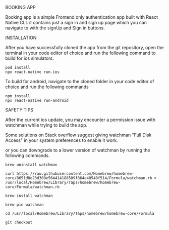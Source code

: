 BOOKING APP

Booking app is a simple Frontend only authentication app built with React Native CLI.
it contains just a sign in and sign up page which you can navigate to with the signUp and Sign in buttons.



INSTALLATION

After you have successfully cloned the app from the git repository, open the terminal in your code editor of choice and run the following command to build for ios simulators.

	pod install
	npx react-native run-ios
	
To build for android, navigate to the cloned folder in your code editor of choice and run the following commands

	npm install
	npx react-native run-android


SAFETY TIPS

After the current ios update, you may encounter a permission issue with watchman while trying to build the app.

Some solutions on Stack overflow suggest giving watchman "Full Disk Access" in your system preferences to enable it work.

or you can downgrade to a lower version of watchman by running the following commands.

	brew uninstall watchman

	curl https://raw.githubusercontent.com/Homebrew/homebrew-core/8651d8e23d308e564414188509f864e40548f514/Formula/watchman.rb > /usr/local/Homebrew/Library/Taps/homebrew/homebrew-core/Formula/watchman.rb

	brew install watchman

	brew pin watchman

	cd /usr/local/Homebrew/Library/Taps/homebrew/homebrew-core/Formula

	git checkout
  
